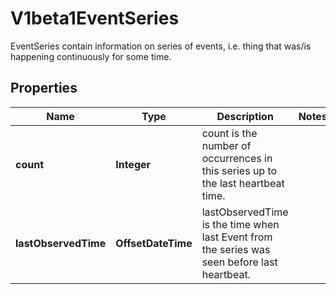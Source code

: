 

# V1beta1EventSeries

EventSeries contain information on series of events, i.e. thing that was/is happening continuously for some time.

## Properties

| Name | Type | Description | Notes |
|------------ | ------------- | ------------- | -------------|
|**count** | **Integer** | count is the number of occurrences in this series up to the last heartbeat time. |  |
|**lastObservedTime** | **OffsetDateTime** | lastObservedTime is the time when last Event from the series was seen before last heartbeat. |  |



